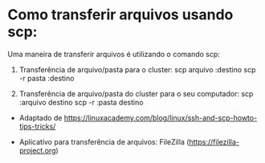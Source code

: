 # Como transferir arquivos usando scp:

Uma maneira de transferir arquivos é utilizando o comando scp:
	
1. Transferência de arquivo/pasta para o cluster:
	scp arquivo <nome-virgo-scp>:destino
	scp -r pasta <nome-virgo-scp>:destino
		
2. Transferência de arquivo/pasta do cluster para o seu computador:
	scp <nome-virgo-scp>:arquivo destino
	scp -r <nome-virgo-scp>:pasta destino
		
- Adaptado de https://linuxacademy.com/blog/linux/ssh-and-scp-howto-tips-tricks/

- Aplicativo para transferência de arquivos: FileZilla (https://filezilla-project.org)
